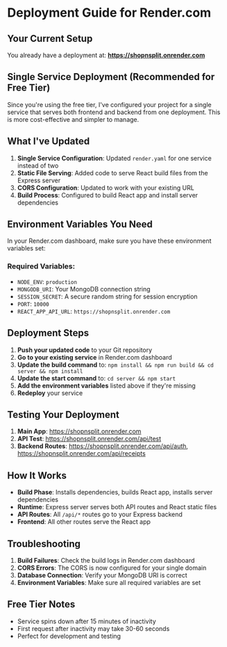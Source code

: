 # Deployment Guide for Render.com

## Your Current Setup
You already have a deployment at: **https://shopnsplit.onrender.com**

## Single Service Deployment (Recommended for Free Tier)

Since you're using the free tier, I've configured your project for a single service that serves both frontend and backend from one deployment. This is more cost-effective and simpler to manage.

## What I've Updated

1. **Single Service Configuration**: Updated `render.yaml` for one service instead of two
2. **Static File Serving**: Added code to serve React build files from the Express server
3. **CORS Configuration**: Updated to work with your existing URL
4. **Build Process**: Configured to build React app and install server dependencies

## Environment Variables You Need

In your Render.com dashboard, make sure you have these environment variables set:

### Required Variables:
- `NODE_ENV`: `production`
- `MONGODB_URI`: Your MongoDB connection string
- `SESSION_SECRET`: A secure random string for session encryption
- `PORT`: `10000`
- `REACT_APP_API_URL`: `https://shopnsplit.onrender.com`

## Deployment Steps

1. **Push your updated code** to your Git repository
2. **Go to your existing service** in Render.com dashboard
3. **Update the build command** to: `npm install && npm run build && cd server && npm install`
4. **Update the start command** to: `cd server && npm start`
5. **Add the environment variables** listed above if they're missing
6. **Redeploy** your service

## Testing Your Deployment

1. **Main App**: https://shopnsplit.onrender.com
2. **API Test**: https://shopnsplit.onrender.com/api/test
3. **Backend Routes**: https://shopnsplit.onrender.com/api/auth, https://shopnsplit.onrender.com/api/receipts

## How It Works

- **Build Phase**: Installs dependencies, builds React app, installs server dependencies
- **Runtime**: Express server serves both API routes and React static files
- **API Routes**: All `/api/*` routes go to your Express backend
- **Frontend**: All other routes serve the React app

## Troubleshooting

1. **Build Failures**: Check the build logs in Render.com dashboard
2. **CORS Errors**: The CORS is now configured for your single domain
3. **Database Connection**: Verify your MongoDB URI is correct
4. **Environment Variables**: Make sure all required variables are set

## Free Tier Notes

- Service spins down after 15 minutes of inactivity
- First request after inactivity may take 30-60 seconds
- Perfect for development and testing 